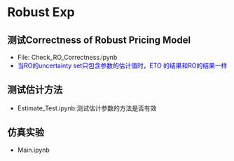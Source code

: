 # Robust Exp

## 测试Correctness of Robust Pricing Model
- File: Check_RO_Correctness.ipynb
- <font color="blue"> 当RO的uncertainty set只包含参数的估计值时，ETO 的结果和RO的结果一样</font>


## 测试估计方法
- Estimate_Test.ipynb:测试估计参数的方法是否有效

## 仿真实验
- Main.ipynb